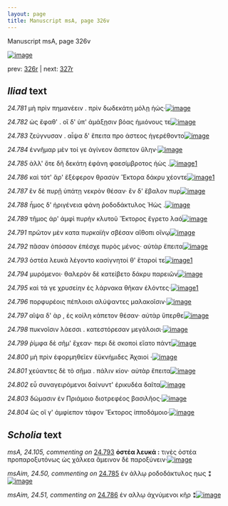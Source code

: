 ```yaml
---
layout: page
title: Manuscript msA, page 326v
---
```


Manuscript msA, page 326v

[![image](http://www.homermultitext.org/iipsrv?OBJ=IIP,1.0&FIF=/project/homer/pyramidal/deepzoom/hmt/vaimg/2017a/VA326VN_0828.tif&WID=100&CVT=JPEG)](http://www.homermultitext.org/ict2/?urn=urn:cite2:hmt:vaimg.2017a:VA326VN_0828)

prev:  [326r](../326r) | next:  [327r](../327r)

## *Iliad* text

*24.781* <a id="24.781"/> μὴ πρὶν πημανέειν . πρὶν δωδεκάτη μόλῃ ἠώς·[![image](http://www.homermultitext.org/iipsrv?OBJ=IIP,1.0&FIF=/project/homer/pyramidal/deepzoom/hmt/vaimg/2017a/VA326VN_0828.tif&RGN=0.497,0.217,0.41,0.0338&WID=1000&CVT=JPEG)](http://www.homermultitext.org/ict2/?urn=urn:cite2:hmt:vaimg.2017a:VA326VN_0828@0.497,0.217,0.41,0.0338)

*24.782* <a id="24.782"/> ὡς ἔφαθ' . οἳ δ' ὑπ' ἀμάξῃσιν βόας ἡμιόνους τε[![image](http://www.homermultitext.org/iipsrv?OBJ=IIP,1.0&FIF=/project/homer/pyramidal/deepzoom/hmt/vaimg/2017a/VA326VN_0828.tif&RGN=0.504,0.2372,0.41,0.0345&WID=1000&CVT=JPEG)](http://www.homermultitext.org/ict2/?urn=urn:cite2:hmt:vaimg.2017a:VA326VN_0828@0.504,0.2372,0.41,0.0345)

*24.783* <a id="24.783"/> ζεύγνυσαν . αἶψα δ' ἔπειτα προ άστεος ἠγερέθοντο[![image](http://www.homermultitext.org/iipsrv?OBJ=IIP,1.0&FIF=/project/homer/pyramidal/deepzoom/hmt/vaimg/2017a/VA326VN_0828.tif&RGN=0.493,0.256,0.424,0.0383&WID=1000&CVT=JPEG)](http://www.homermultitext.org/ict2/?urn=urn:cite2:hmt:vaimg.2017a:VA326VN_0828@0.493,0.256,0.424,0.0383)

*24.784* <a id="24.784"/> ἐννῆμαρ μὲν τοί γε ἀγίνεον ἄσπετον ὕλην·[![image](http://www.homermultitext.org/iipsrv?OBJ=IIP,1.0&FIF=/project/homer/pyramidal/deepzoom/hmt/vaimg/2017a/VA326VN_0828.tif&RGN=0.498,0.2748,0.366,0.033&WID=1000&CVT=JPEG)](http://www.homermultitext.org/ict2/?urn=urn:cite2:hmt:vaimg.2017a:VA326VN_0828@0.498,0.2748,0.366,0.033)

*24.785* <a id="24.785"/> ἀλλ' ὅτε δῆ δεκάτη ἐφάνη φαεσίμβροτος ἠὼς .[![image](http://www.homermultitext.org/iipsrv?OBJ=IIP,1.0&FIF=/project/homer/pyramidal/deepzoom/hmt/vaimg/2017a/VA326VN_0828.tif&RGN=0.499,0.2928,0.396,0.033&WID=1000&CVT=JPEG)](http://www.homermultitext.org/ict2/?urn=urn:cite2:hmt:vaimg.2017a:VA326VN_0828@0.499,0.2928,0.396,0.033)[1](#msAim_24.50)

*24.786* <a id="24.786"/> καὶ τότ' ἄρ' ἔξέφερον θρασὺν Ἕκτορα δάκρυ χέοντε[![image](http://www.homermultitext.org/iipsrv?OBJ=IIP,1.0&FIF=/project/homer/pyramidal/deepzoom/hmt/vaimg/2017a/VA326VN_0828.tif&RGN=0.501,0.3146,0.406,0.033&WID=1000&CVT=JPEG)](http://www.homermultitext.org/ict2/?urn=urn:cite2:hmt:vaimg.2017a:VA326VN_0828@0.501,0.3146,0.406,0.033)[1](#msAim_24.51)

*24.787* <a id="24.787"/> ἒν δὲ πυρῇ ὑπάτῃ νεκρὸν θέσαν· ἒν δ' ἔβαλον πυρ[![image](http://www.homermultitext.org/iipsrv?OBJ=IIP,1.0&FIF=/project/homer/pyramidal/deepzoom/hmt/vaimg/2017a/VA326VN_0828.tif&RGN=0.501,0.3303,0.414,0.0353&WID=1000&CVT=JPEG)](http://www.homermultitext.org/ict2/?urn=urn:cite2:hmt:vaimg.2017a:VA326VN_0828@0.501,0.3303,0.414,0.0353)

*24.788* <a id="24.788"/> ἦμος δ' ἠριγένεια φάνη ῥοδοδάκτυλος Ἠὼς .[![image](http://www.homermultitext.org/iipsrv?OBJ=IIP,1.0&FIF=/project/homer/pyramidal/deepzoom/hmt/vaimg/2017a/VA326VN_0828.tif&RGN=0.502,0.3506,0.38,0.0353&WID=1000&CVT=JPEG)](http://www.homermultitext.org/ict2/?urn=urn:cite2:hmt:vaimg.2017a:VA326VN_0828@0.502,0.3506,0.38,0.0353)

*24.789* <a id="24.789"/> τῆμος άρ' ἀμφὶ πυρὴν κλυτοῦ Ἕκτορος ἔγρετο λαό[![image](http://www.homermultitext.org/iipsrv?OBJ=IIP,1.0&FIF=/project/homer/pyramidal/deepzoom/hmt/vaimg/2017a/VA326VN_0828.tif&RGN=0.5,0.3724,0.406,0.0323&WID=1000&CVT=JPEG)](http://www.homermultitext.org/ict2/?urn=urn:cite2:hmt:vaimg.2017a:VA326VN_0828@0.5,0.3724,0.406,0.0323)

*24.791* <a id="24.791"/> πρῶτον μὲν κατα πυρκαϊὴν σβέσαν αἴθοπι οἴνῳ[![image](http://www.homermultitext.org/iipsrv?OBJ=IIP,1.0&FIF=/project/homer/pyramidal/deepzoom/hmt/vaimg/2017a/VA326VN_0828.tif&RGN=0.494,0.3911,0.406,0.0323&WID=1000&CVT=JPEG)](http://www.homermultitext.org/ict2/?urn=urn:cite2:hmt:vaimg.2017a:VA326VN_0828@0.494,0.3911,0.406,0.0323)

*24.792* <a id="24.792"/> πᾶσαν ὁπόσσον ἐπέσχε πυρὸς μένος· αὐτὰρ ἔπειτα[![image](http://www.homermultitext.org/iipsrv?OBJ=IIP,1.0&FIF=/project/homer/pyramidal/deepzoom/hmt/vaimg/2017a/VA326VN_0828.tif&RGN=0.492,0.4084,0.414,0.0278&WID=1000&CVT=JPEG)](http://www.homermultitext.org/ict2/?urn=urn:cite2:hmt:vaimg.2017a:VA326VN_0828@0.492,0.4084,0.414,0.0278)

*24.793* <a id="24.793"/> ὀστέα λευκὰ λέγοντο κασίγνητοί θ' ἕταροί τε[![image](http://www.homermultitext.org/iipsrv?OBJ=IIP,1.0&FIF=/project/homer/pyramidal/deepzoom/hmt/vaimg/2017a/VA326VN_0828.tif&RGN=0.491,0.4287,0.394,0.0278&WID=1000&CVT=JPEG)](http://www.homermultitext.org/ict2/?urn=urn:cite2:hmt:vaimg.2017a:VA326VN_0828@0.491,0.4287,0.394,0.0278)[1](#msA_24.105)

*24.794* <a id="24.794"/> μυρόμενοι· θαλερὸν δὲ κατείβετο δάκρυ παρειῶν[![image](http://www.homermultitext.org/iipsrv?OBJ=IIP,1.0&FIF=/project/homer/pyramidal/deepzoom/hmt/vaimg/2017a/VA326VN_0828.tif&RGN=0.498,0.4482,0.412,0.0278&WID=1000&CVT=JPEG)](http://www.homermultitext.org/ict2/?urn=urn:cite2:hmt:vaimg.2017a:VA326VN_0828@0.498,0.4482,0.412,0.0278)

*24.795* <a id="24.795"/> καὶ τά γε χρυσείην ἐς λάρνακα θῆκαν ἑλόντες·[![image](http://www.homermultitext.org/iipsrv?OBJ=IIP,1.0&FIF=/project/homer/pyramidal/deepzoom/hmt/vaimg/2017a/VA326VN_0828.tif&RGN=0.501,0.4632,0.412,0.0315&WID=1000&CVT=JPEG)](http://www.homermultitext.org/ict2/?urn=urn:cite2:hmt:vaimg.2017a:VA326VN_0828@0.501,0.4632,0.412,0.0315)[1](#msA_24.106)

*24.796* <a id="24.796"/> πορφυρέοις πέπλοισι αλύψαντες μαλακοῖσιν·[![image](http://www.homermultitext.org/iipsrv?OBJ=IIP,1.0&FIF=/project/homer/pyramidal/deepzoom/hmt/vaimg/2017a/VA326VN_0828.tif&RGN=0.498,0.485,0.412,0.0315&WID=1000&CVT=JPEG)](http://www.homermultitext.org/ict2/?urn=urn:cite2:hmt:vaimg.2017a:VA326VN_0828@0.498,0.485,0.412,0.0315)

*24.797* <a id="24.797"/> αῖψα δ' ὰρ , ἐς κοίλη κάπετον θέσαν· αὐτὰρ ὕπερθε[![image](http://www.homermultitext.org/iipsrv?OBJ=IIP,1.0&FIF=/project/homer/pyramidal/deepzoom/hmt/vaimg/2017a/VA326VN_0828.tif&RGN=0.491,0.5038,0.422,0.0315&WID=1000&CVT=JPEG)](http://www.homermultitext.org/ict2/?urn=urn:cite2:hmt:vaimg.2017a:VA326VN_0828@0.491,0.5038,0.422,0.0315)

*24.798* <a id="24.798"/> πυκνοῖσιν λάεσσι . κατεστόρεσαν μεγάλοισι·[![image](http://www.homermultitext.org/iipsrv?OBJ=IIP,1.0&FIF=/project/homer/pyramidal/deepzoom/hmt/vaimg/2017a/VA326VN_0828.tif&RGN=0.495,0.5225,0.389,0.03&WID=1000&CVT=JPEG)](http://www.homermultitext.org/ict2/?urn=urn:cite2:hmt:vaimg.2017a:VA326VN_0828@0.495,0.5225,0.389,0.03)

*24.799* <a id="24.799"/> ῥίμφα δὲ σῆμ' ἔχεαν· περι δὲ σκοποὶ εἵατο πάντ[![image](http://www.homermultitext.org/iipsrv?OBJ=IIP,1.0&FIF=/project/homer/pyramidal/deepzoom/hmt/vaimg/2017a/VA326VN_0828.tif&RGN=0.497,0.5383,0.407,0.0315&WID=1000&CVT=JPEG)](http://www.homermultitext.org/ict2/?urn=urn:cite2:hmt:vaimg.2017a:VA326VN_0828@0.497,0.5383,0.407,0.0315)

*24.800* <a id="24.800"/> μὴ πρὶν ἐφορμηθεῖεν ἐϋκνήμιδες Ἀχαιοί ·[![image](http://www.homermultitext.org/iipsrv?OBJ=IIP,1.0&FIF=/project/homer/pyramidal/deepzoom/hmt/vaimg/2017a/VA326VN_0828.tif&RGN=0.497,0.5578,0.397,0.0315&WID=1000&CVT=JPEG)](http://www.homermultitext.org/ict2/?urn=urn:cite2:hmt:vaimg.2017a:VA326VN_0828@0.497,0.5578,0.397,0.0315)

*24.801* <a id="24.801"/> χεύαντες δὲ τὸ σῆμα . πάλιν κίον· αὐτὰρ ἔπειτα[![image](http://www.homermultitext.org/iipsrv?OBJ=IIP,1.0&FIF=/project/homer/pyramidal/deepzoom/hmt/vaimg/2017a/VA326VN_0828.tif&RGN=0.492,0.5781,0.416,0.0315&WID=1000&CVT=JPEG)](http://www.homermultitext.org/ict2/?urn=urn:cite2:hmt:vaimg.2017a:VA326VN_0828@0.492,0.5781,0.416,0.0315)

*24.802* <a id="24.802"/> εὖ συναγειρόμενοι δαίνυντ' ἐρικυδέα δαῖτα[![image](http://www.homermultitext.org/iipsrv?OBJ=IIP,1.0&FIF=/project/homer/pyramidal/deepzoom/hmt/vaimg/2017a/VA326VN_0828.tif&RGN=0.499,0.5968,0.426,0.0315&WID=1000&CVT=JPEG)](http://www.homermultitext.org/ict2/?urn=urn:cite2:hmt:vaimg.2017a:VA326VN_0828@0.499,0.5968,0.426,0.0315)

*24.803* <a id="24.803"/> δώμασιν ἐν Πριάμοιο διοτρεφέος βασιλῆος·[![image](http://www.homermultitext.org/iipsrv?OBJ=IIP,1.0&FIF=/project/homer/pyramidal/deepzoom/hmt/vaimg/2017a/VA326VN_0828.tif&RGN=0.496,0.6149,0.416,0.0315&WID=1000&CVT=JPEG)](http://www.homermultitext.org/ict2/?urn=urn:cite2:hmt:vaimg.2017a:VA326VN_0828@0.496,0.6149,0.416,0.0315)

*24.804* <a id="24.804"/> ὣς οἵ γ' ἀμφίεπον τάφον Ἕκτορος ἱπποδάμοιο·[![image](http://www.homermultitext.org/iipsrv?OBJ=IIP,1.0&FIF=/project/homer/pyramidal/deepzoom/hmt/vaimg/2017a/VA326VN_0828.tif&RGN=0.492,0.6344,0.416,0.0338&WID=1000&CVT=JPEG)](http://www.homermultitext.org/ict2/?urn=urn:cite2:hmt:vaimg.2017a:VA326VN_0828@0.492,0.6344,0.416,0.0338)

## *Scholia* text

*msA, 24.105, commenting on* [24.793](#24.793)  <a id="msA_24.105"/> **ὀστέα λευκά :** τινὲς ὀστέα προπαροξυτόνως ὡς χάλκεα ἄμεινον δὲ παροξύνειν·[![image](http://www.homermultitext.org/iipsrv?OBJ=IIP,1.0&FIF=/project/homer/pyramidal/deepzoom/hmt/vaimg/2017a/VA326VN_0828.tif&RGN=0.232,0.4137,0.24,0.0405&WID=1000&CVT=JPEG)](http://www.homermultitext.org/ict2/?urn=urn:cite2:hmt:vaimg.2017a:VA326VN_0828@0.232,0.4137,0.24,0.0405)

*msAim, 24.50, commenting on* [24.785](#24.785)  <a id="msAim_24.50"/> ἐν ἀλλῳ ροδοδάκτυλος ηως ⁑[![image](http://www.homermultitext.org/iipsrv?OBJ=IIP,1.0&FIF=/project/homer/pyramidal/deepzoom/hmt/vaimg/2017a/VA326VN_0828.tif&RGN=0.441,0.2913,0.068,0.0383&WID=1000&CVT=JPEG)](http://www.homermultitext.org/ict2/?urn=urn:cite2:hmt:vaimg.2017a:VA326VN_0828@0.441,0.2913,0.068,0.0383)

*msAim, 24.51, commenting on* [24.786](#24.786)  <a id="msAim_24.51"/> ἐν αλλῳ ἀχνύμενοι κῆρ ⁑[![image](http://www.homermultitext.org/iipsrv?OBJ=IIP,1.0&FIF=/project/homer/pyramidal/deepzoom/hmt/vaimg/2017a/VA326VN_0828.tif&RGN=0.436,0.3251,0.065,0.0383&WID=1000&CVT=JPEG)](http://www.homermultitext.org/ict2/?urn=urn:cite2:hmt:vaimg.2017a:VA326VN_0828@0.436,0.3251,0.065,0.0383)